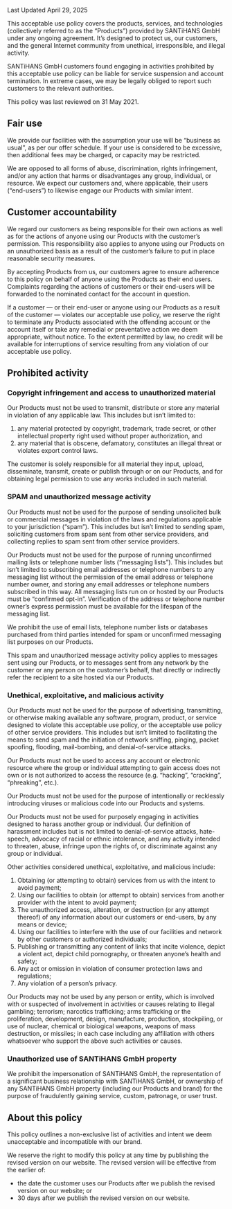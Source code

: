 Last Updated April 29, 2025

This acceptable use policy covers the products, services, and technologies (collectively referred to as the “Products”) provided by SANTiHANS GmbH under any ongoing agreement. It’s designed to protect us, our customers, and the general Internet community from unethical, irresponsible, and illegal activity.

SANTiHANS GmbH customers found engaging in activities prohibited by this acceptable use policy can be liable for service suspension and account termination. In extreme cases, we may be legally obliged to report such customers to the relevant authorities.

This policy was last reviewed on 31 May 2021\.

## Fair use

We provide our facilities with the assumption your use will be “business as usual”, as per our offer schedule. If your use is considered to be excessive, then additional fees may be charged, or capacity may be restricted.

We are opposed to all forms of abuse, discrimination, rights infringement, and/or any action that harms or disadvantages any group, individual, or resource. We expect our customers and, where applicable, their users (“end-users”) to likewise engage our Products with similar intent.

## Customer accountability

We regard our customers as being responsible for their own actions as well as for the actions of anyone using our Products with the customer’s permission. This responsibility also applies to anyone using our Products on an unauthorized basis as a result of the customer’s failure to put in place reasonable security measures.

By accepting Products from us, our customers agree to ensure adherence to this policy on behalf of anyone using the Products as their end users. Complaints regarding the actions of customers or their end-users will be forwarded to the nominated contact for the account in question.

If a customer — or their end-user or anyone using our Products as a result of the customer — violates our acceptable use policy, we reserve the right to terminate any Products associated with the offending account or the account itself or take any remedial or preventative action we deem appropriate, without notice. To the extent permitted by law, no credit will be available for interruptions of service resulting from any violation of our acceptable use policy.

## Prohibited activity

### Copyright infringement and access to unauthorized material

Our Products must not be used to transmit, distribute or store any material in violation of any applicable law. This includes but isn’t limited to:

1.  any material protected by copyright, trademark, trade secret, or other intellectual property right used without proper authorization, and
2.  any material that is obscene, defamatory, constitutes an illegal threat or violates export control laws.

The customer is solely responsible for all material they input, upload, disseminate, transmit, create or publish through or on our Products, and for obtaining legal permission to use any works included in such material.

### SPAM and unauthorized message activity

Our Products must not be used for the purpose of sending unsolicited bulk or commercial messages in violation of the laws and regulations applicable to your jurisdiction (“spam”). This includes but isn’t limited to sending spam, soliciting customers from spam sent from other service providers, and collecting replies to spam sent from other service providers.

Our Products must not be used for the purpose of running unconfirmed mailing lists or telephone number lists (“messaging lists”). This includes but isn’t limited to subscribing email addresses or telephone numbers to any messaging list without the permission of the email address or telephone number owner, and storing any email addresses or telephone numbers subscribed in this way. All messaging lists run on or hosted by our Products must be “confirmed opt-in”. Verification of the address or telephone number owner’s express permission must be available for the lifespan of the messaging list.

We prohibit the use of email lists, telephone number lists or databases purchased from third parties intended for spam or unconfirmed messaging list purposes on our Products.

This spam and unauthorized message activity policy applies to messages sent using our Products, or to messages sent from any network by the customer or any person on the customer’s behalf, that directly or indirectly refer the recipient to a site hosted via our Products.

### Unethical, exploitative, and malicious activity

Our Products must not be used for the purpose of advertising, transmitting, or otherwise making available any software, program, product, or service designed to violate this acceptable use policy, or the acceptable use policy of other service providers. This includes but isn’t limited to facilitating the means to send spam and the initiation of network sniffing, pinging, packet spoofing, flooding, mail-bombing, and denial-of-service attacks.

Our Products must not be used to access any account or electronic resource where the group or individual attempting to gain access does not own or is not authorized to access the resource (e.g. “hacking”, “cracking”, “phreaking”, etc.).

Our Products must not be used for the purpose of intentionally or recklessly introducing viruses or malicious code into our Products and systems.

Our Products must not be used for purposely engaging in activities designed to harass another group or individual. Our definition of harassment includes but is not limited to denial-of-service attacks, hate-speech, advocacy of racial or ethnic intolerance, and any activity intended to threaten, abuse, infringe upon the rights of, or discriminate against any group or individual.

Other activities considered unethical, exploitative, and malicious include:

1.  Obtaining (or attempting to obtain) services from us with the intent to avoid payment;
2.  Using our facilities to obtain (or attempt to obtain) services from another provider with the intent to avoid payment;
3.  The unauthorized access, alteration, or destruction (or any attempt thereof) of any information about our customers or end-users, by any means or device;
4.  Using our facilities to interfere with the use of our facilities and network by other customers or authorized individuals;
5.  Publishing or transmitting any content of links that incite violence, depict a violent act, depict child pornography, or threaten anyone’s health and safety;
6.  Any act or omission in violation of consumer protection laws and regulations;
7.  Any violation of a person’s privacy.

Our Products may not be used by any person or entity, which is involved with or suspected of involvement in activities or causes relating to illegal gambling; terrorism; narcotics trafficking; arms trafficking or the proliferation, development, design, manufacture, production, stockpiling, or use of nuclear, chemical or biological weapons, weapons of mass destruction, or missiles; in each case including any affiliation with others whatsoever who support the above such activities or causes.

### Unauthorized use of SANTiHANS GmbH property

We prohibit the impersonation of SANTiHANS GmbH, the representation of a significant business relationship with SANTiHANS GmbH, or ownership of any SANTiHANS GmbH property (including our Products and brand) for the purpose of fraudulently gaining service, custom, patronage, or user trust.

## About this policy

This policy outlines a non-exclusive list of activities and intent we deem unacceptable and incompatible with our brand.

We reserve the right to modify this policy at any time by publishing the revised version on our website. The revised version will be effective from the earlier of:

- the date the customer uses our Products after we publish the revised version on our website; or
- 30 days after we publish the revised version on our website.
